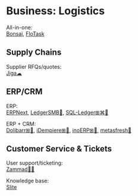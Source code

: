 # Business: Logistics

All-in-one:  
[Bonsai](https://www.hellobonsai.com/),
[FloTask](https://flotask.webflow.io/)

## Supply Chains

Supplier RFQs/quotes:  
[Jiga☁](https://jiga.io/)

## ERP/CRM

ERP:  
[ERPNext](https://erpnext.com/),
[LedgerSMB🐧](https://ledgersmb.org/),
[SQL-Ledger⊞⌘🐧](https://www.sql-ledger.com/)

ERP + CRM:  
[Dolibarr⊞🐧](https://www.dolibarr.org/),
[iDempiere⊞🐧](https://www.idempiere.org/),
[inoERP⊞🐧](http://www.inoideas.org/),
[metasfresh🐧](https://metasfresh.com/en)

## Customer Service & Tickets

User support/ticketing:  
[Zammad🐧💾](https://zammad.org/)

Knowledge base:  
[Slite](https://slite.com/)
